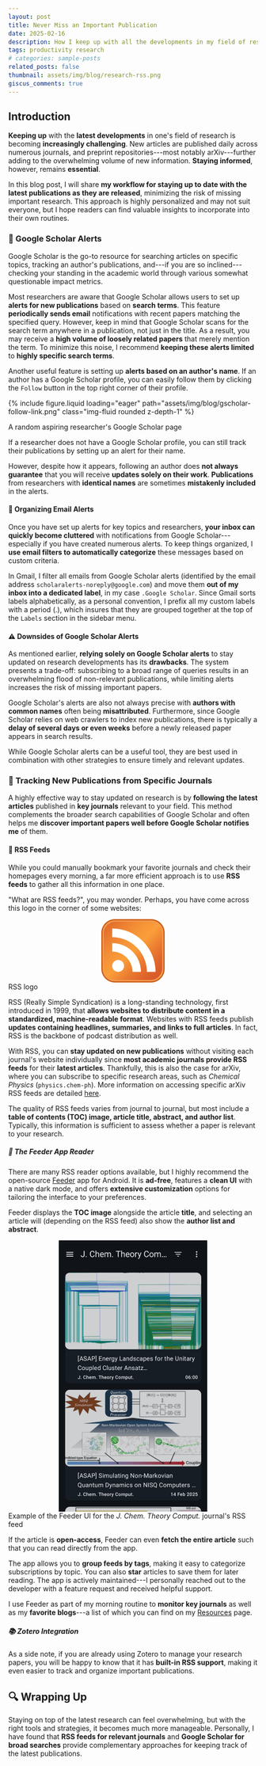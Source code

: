 ```yaml
---
layout: post
title: Never Miss an Important Publication
date: 2025-02-16
description: How I keep up with all the developments in my field of research
tags: productivity research
# categories: sample-posts
related_posts: false
thumbnail: assets/img/blog/research-rss.png
giscus_comments: true
---
```


## Introduction

**Keeping up** with the **latest developments** in one's field of research is becoming **increasingly challenging**.
New articles are published daily across numerous journals, and preprint repositories---most notably arXiv---further adding to the overwhelming volume of new information.
**Staying informed**, however, remains **essential**.

In this blog post, I will share **my workflow for staying up to date with the latest publications as they are released**, minimizing the risk of missing important research.
This approach is highly personalized and may not suit everyone, but I hope readers can find valuable insights to incorporate into their own routines.

### 🔔 Google Scholar Alerts

Google Scholar is the go-to resource for searching articles on specific topics, tracking an author's publications, and---if you are so inclined---checking your standing in the academic world through various somewhat questionable impact metrics.

Most researchers are aware that Google Scholar allows users to set up **alerts for new publications** based on **search terms**.
This feature **periodically sends email** notifications with recent papers matching the specified query.
However, keep in mind that Google Scholar scans for the search term anywhere in a publication, not just in the title.
As a result, you may receive a **high volume of loosely related papers** that merely mention the term.
To minimize this noise, I recommend **keeping these alerts limited** to **highly specific search terms**.

Another useful feature is setting up **alerts based on an author's name**.
If an author has a Google Scholar profile, you can easily follow them by clicking the `Follow` button in the top right corner of their profile.

{% include figure.liquid loading="eager" path="assets/img/blog/gscholar-follow-link.png" class="img-fluid rounded z-depth-1" %}

<div class="caption">
    A random aspiring researcher's Google Scholar page
</div>

If a researcher does not have a Google Scholar profile, you can still track their publications by setting up an alert for their name.

However, despite how it appears, following an author does **not always guarantee** that you will receive **updates solely on their work**.
**Publications** from researchers with **identical names** are sometimes **mistakenly included** in the alerts.

#### 📩 Organizing Email Alerts

Once you have set up alerts for key topics and researchers, **your inbox can quickly become cluttered** with notifications from Google Scholar---especially if you have created numerous alerts.
To keep things organized, I **use email filters to automatically categorize** these messages based on custom criteria.

In Gmail, I filter all emails from Google Scholar alerts (identified by the email address `scholaralerts-noreply@google.com`) and move them **out of my inbox into a dedicated label**, in my case `.Google Scholar`.
Since Gmail sorts labels alphabetically, as a personal convention, I prefix all my custom labels with a period (.), which insures that they are grouped together at the top of the `Labels` section in the sidebar menu.

#### ⚠️ Downsides of Google Scholar Alerts

As mentioned earlier, **relying solely on Google Scholar alerts** to stay updated on research developments has its **drawbacks**.
The system presents a trade-off: subscribing to a broad range of queries results in an overwhelming flood of non-relevant publications, while limiting alerts increases the risk of missing important papers.

Google Scholar's alerts are also not always precise with **authors with common names** often being **misattributed**.
Furthermore, since Google Scholar relies on web crawlers to index new publications, there is typically a **delay of several days or even weeks** before a newly released paper appears in search results.

While Google Scholar alerts can be a useful tool, they are best used in combination with other strategies to ensure timely and relevant updates.

### 📖 Tracking New Publications from Specific Journals

A highly effective way to stay updated on research is by **following the latest articles** published in **key journals** relevant to your field.
This method complements the broader search capabilities of Google Scholar and often helps me **discover important papers well before Google Scholar notifies me** of them.

#### 📡 RSS Feeds

While you could manually bookmark your favorite journals and check their homepages every morning, a far more efficient approach is to use **RSS feeds** to gather all this information in one place.

"What are RSS feeds?", you may wonder.
Perhaps, you have come across this logo in the corner of some websites:

<div style="display: flex; justify-content: center;">
    <img src="/assets/img/blog/rss-logo.png" style="max-width: 400px; height: auto;" />
</div>
<div class="caption">
    RSS logo
</div>

RSS (Really Simple Syndication) is a long-standing technology, first introduced in 1999, that **allows websites to distribute content in a standardized, machine-readable format**.
Websites with RSS feeds publish **updates containing headlines, summaries, and links to full articles**.
In fact, RSS is the backbone of podcast distribution as well.

With RSS, you can **stay updated on new publications** without visiting each journal's website individually since **most academic journals provide RSS feeds** for their **latest articles**.
Thankfully, this is also the case for arXiv, where you can subscribe to specific research areas, such as _Chemical Physics_ (`physics.chem-ph`).
More information on accessing specific arXiv RSS feeds are detailed [here](https://info.arxiv.org/help/rss.html).

The quality of RSS feeds varies from journal to journal, but most include a **table of contents (TOC) image, article title, abstract, and author list**.
Typically, this information is sufficient to assess whether a paper is relevant to your research.

##### 📲 The Feeder App Reader

There are many RSS reader options available, but I highly recommend the open-source [Feeder](https://github.com/spacecowboy/Feeder) app for Android.
It is **ad-free**, features a **clean UI** with a native dark mode, and offers **extensive customization** options for tailoring the interface to your preferences.

Feeder displays the **TOC image** alongside the article **title**, and selecting an article will (depending on the RSS feed) also show the **author list and abstract**.

<div style="display: flex; justify-content: center;">
    <img src="/assets/img/blog/feeder-example.jpeg" style="max-width: 300px; height: auto;" />
</div>
<div class="caption">
    Example of the Feeder UI for the <em>J. Chem. Theory Comput.</em> journal's RSS feed
</div>

If the article is **open-access**, Feeder can even **fetch the entire article** such that you can read directly from the app.

The app allows you to **group feeds by tags**, making it easy to categorize subscriptions by topic.
You can also **star** articles to save them for later reading.
The app is actively maintained---I personally reached out to the developer with a feature request and received helpful support.

I use Feeder as part of my morning routine to **monitor key journals** as well as my **favorite blogs**---a list of which you can find on my [Resources](/resources) page.

##### 📚 Zotero Integration

As a side note, if you are already using Zotero to manage your research papers, you will be happy to know that it has **built-in RSS support**, making it even easier to track and organize important publications.

## 🔍 Wrapping Up

Staying on top of the latest research can feel overwhelming, but with the right tools and strategies, it becomes much more manageable.
Personally, I have found that **RSS feeds for relevant journals** and **Google Scholar for broad searches** provide complementary approaches for keeping track of the latest publications.

